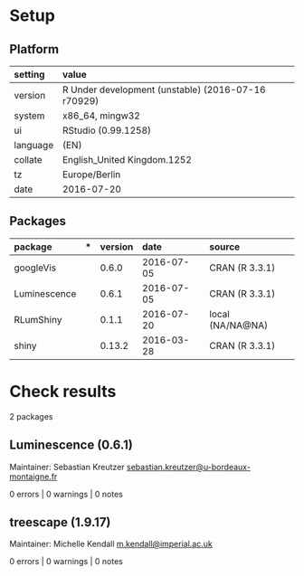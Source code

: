 # Setup

## Platform

|setting  |value                                              |
|:--------|:--------------------------------------------------|
|version  |R Under development (unstable) (2016-07-16 r70929) |
|system   |x86_64, mingw32                                    |
|ui       |RStudio (0.99.1258)                                |
|language |(EN)                                               |
|collate  |English_United Kingdom.1252                        |
|tz       |Europe/Berlin                                      |
|date     |2016-07-20                                         |

## Packages

|package      |*  |version |date       |source           |
|:------------|:--|:-------|:----------|:----------------|
|googleVis    |   |0.6.0   |2016-07-05 |CRAN (R 3.3.1)   |
|Luminescence |   |0.6.1   |2016-07-05 |CRAN (R 3.3.1)   |
|RLumShiny    |   |0.1.1   |2016-07-20 |local (NA/NA@NA) |
|shiny        |   |0.13.2  |2016-03-28 |CRAN (R 3.3.1)   |

# Check results
2 packages

## Luminescence (0.6.1)
Maintainer: Sebastian Kreutzer <sebastian.kreutzer@u-bordeaux-montaigne.fr>

0 errors | 0 warnings | 0 notes

## treescape (1.9.17)
Maintainer: Michelle Kendall <m.kendall@imperial.ac.uk>

0 errors | 0 warnings | 0 notes

